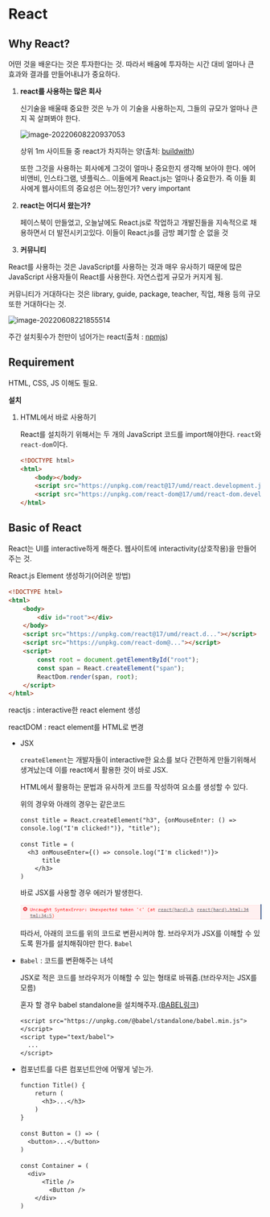 # React

## Why React?

어떤 것을 배운다는 것은 투자한다는 것. 따라서 배움에 투자하는 시간 대비 얼마나 큰 효과와 결과를 만들어내냐가 중요하다.

1. **react를 사용하는 많은 회사**

   신기술을 배울때 중요한 것은 누가 이 기술을 사용하는지, 그들의 규모가 얼마나 큰지 꼭 살펴봐야 한다.

   ![image-20220608220937053](C:\Users\edgar\AppData\Roaming\Typora\typora-user-images\image-20220608220937053.png)

   상위 1m 사이트들 중 react가 차지하는 양(출처: [buildwith](https://trends.builtwith.com/javascript/React))

   또한 그것을 사용하는 회사에게 그것이 얼마나 중요한지 생각해 보아야 한다. 에어비앤비, 인스타그램, 넷플릭스.. 이들에게 React.js는 얼마나 중요한가. 즉 이들 회사에게 웹사이트의 중요성은 어느정인가? very important

2. **react는 어디서 왔는가?**

   페이스북이 만들었고, 오늘날에도 React.js로 작업하고 개발진들을 지속적으로 채용하면서 더 발전시키고있다. 이들이 React.js를 금방 폐기할 순 없을 것

3.  **커뮤니티**

   React를 사용하는 것은 JavaScript를 사용하는 것과 매우 유사하기 때문에 많은 JavaScript 사용자들이 React를 사용한다. 자연스럽게 규모가 커지게 됨.

   커뮤니티가 거대하다는 것은 library, guide, package, teacher, 직업, 채용 등의 규모또한 거대하다는 것.

   ![image-20220608221855514](C:\Users\edgar\AppData\Roaming\Typora\typora-user-images\image-20220608221855514.png)

   주간 설치횟수가 천만이 넘어가는 react(출처 : [npmjs](https://www.npmjs.com/package/react))

## Requirement

HTML, CSS, JS 이해도 필요.

**설치**

1. HTML에서 바로 사용하기

   React를 설치하기 위해서는 두 개의 JavaScript 코드를 import해야한다. `react`와 `react-dom`이다.

   ```html
   <!DOCTYPE html>
   <html>
       <body></body>
       <script src="https://unpkg.com/react@17/umd/react.development.js"></script>
       <script src="https://unpkg.com/react-dom@17/umd/react-dom.development.js"></script>
   </html>
   ```

   

## Basic of React

React는 UI를 interactive하게 해준다. 웹사이트에 interactivity(상호작용)을 만들어주는 것.

React.js Element 생성하기(어려운 방법)

```html
<!DOCTYPE html>
<html>
    <body>
    	<div id="root"></div>
    </body>
    <script src="https://unpkg.com/react@17/umd/react.d..."></script>
    <script src="https://unpkg.com/react-dom@..."></script>
    <script>
        const root = document.getElementById("root");
    	const span = React.createElement("span");
        ReactDom.render(span, root);
    </script>
</html>
```

reactjs : interactive한 react element 생성

reactDOM : react element를 HTML로 변경

- JSX

  `createElement`는 개발자들이 interactive한 요소를 보다 간편하게 만들기위해서 생겨났는데 이를 react에서 활용한 것이 바로 JSX.

  HTML에서 활용하는 문법과 유사하게 코드를 작성하여 요소를 생성할 수 있다.

  위의 경우와 아래의 경우는 같은코드

  ```react
  const title = React.createElement("h3", {onMouseEnter: () => console.log("I'm clicked!")}, "title");
  
  const Title = (
  	<h3 onMouseEnter={() => console.log("I'm clicked!")}>
      	title
      </h3>
  )
  ```

  바로 JSX를 사용할 경우 에러가 발생한다.

  ![image-20220612225146584](React.assets/image-20220612225146584.png)

  따라서, 아래의 코드를 위의 코드로 변환시켜야 함. 브라우저가 JSX를 이해할 수 있도록 뭔가를 설치해줘야만 한다. `Babel`

- `Babel` : 코드를 변환해주는 녀석

  JSX로 적은 코드를 브라우저가 이해할 수 있는 형태로 바꿔줌.(브라우저는 JSX를 모름)

  혼자 할 경우 babel standalone을 설치해주자.([BABEL링크](https://babeljs.io/docs/en/babel-standalone))

  ```react
  <script src="https://unpkg.com/@babel/standalone/babel.min.js"></script>
  <script type="text/babel">
  	...
  </script>
  ```

- 컴포넌트를 다른 컴포넌트안에 어떻게 넣는가.

  ```react
  function Title() {
      return (
      	<h3>...</h3>
      )
  }
  
  const Button = () => (
  	<button>...</button>
  )
  
  const Container = (
  	<div>
      	<Title />
          <Button />
      </div>
  )
  ```

  

